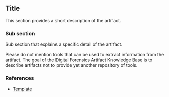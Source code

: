 ## Title

This section provides a short description of the artifact.

### Sub section

Sub section that explains a specific detail of the artifact.

Please do not mention tools that can be used to extract information from the
artifact. The goal of the Digital Forensics Artifact Knowledge Base is to
describe artifacts not to provide yet another repository of tools.

### References

* [Template](https://github.com/ForensicArtifacts/artifacts-kb/blob/master/Template.md)
